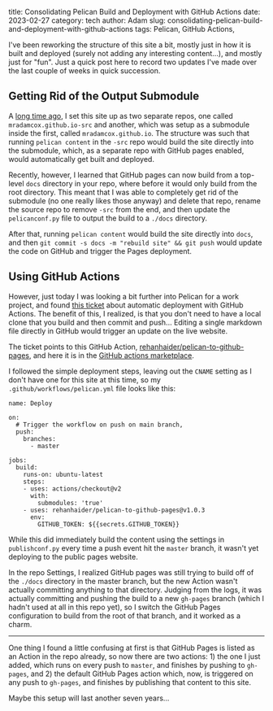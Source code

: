 title: Consolidating Pelican Build and Deployment with GitHub Actions
date: 2023-02-27
category: tech
author: Adam
slug: consolidating-pelican-build-and-deployment-with-github-actions
tags: Pelican, GitHub Actions,

I've been reworking the structure of this site a bit, mostly just in how it is built and deployed (surely not adding any interesting content...), and mostly just for "fun". Just a quick post here to record two updates I've made over the last couple of weeks in quick succession.

## Getting Rid of the Output Submodule

A [long time ago](/moving-to-pelican-and-github-pages.html), I set this site up as two separate repos, one called `mradamcox.github.io-src` and another, which was setup as a submodule inside the first, called `mradamcox.github.io`. The structure was such that running `pelican content` in the `-src` repo would build the site directly into the submodule, which, as a separate repo with GitHub pages enabled, would automatically get built and deployed.

Recently, however, I learned that GitHub pages can now build from a top-level `docs` directory in your repo, where before it would only build from the root directory. This meant that I was able to completely get rid of the submodule (no one really likes those anyway) and delete that repo, rename the source repo to remove `-src` from the end, and then update the `pelicanconf.py` file to output the build to a `./docs` directory.

After that, running `pelican content` would build the site directly into `docs`, and then `git commit -s docs -m "rebuild site" && git push` would update the code on GitHub and trigger the Pages deployment.

## Using GitHub Actions

However, just today I was looking a bit further into Pelican for a work project, and found [this ticket](https://github.com/getpelican/pelican/issues/2993) about automatic deployment with GitHub Actions. The benefit of this, I realized, is that you don't need to have a local clone that you build and then commit and push... Editing a single markdown file directly in GitHub would trigger an update on the live website.

The ticket points to this GitHub Action, [rehanhaider/pelican-to-github-pages](https://github.com/rehanhaider/pelican-to-github-pages), and here it is in the [GitHub actions marketplace](https://github.com/marketplace/actions/pelican-to-github-pages).

I followed the simple deployment steps, leaving out the `CNAME` setting as I don't have one for this site at this time, so my `.github/workflows/pelican.yml` file looks like this:

```
name: Deploy

on:
  # Trigger the workflow on push on main branch,
  push:
    branches:
      - master

jobs:
  build:
    runs-on: ubuntu-latest
    steps:
    - uses: actions/checkout@v2
      with: 
        submodules: 'true'
    - uses: rehanhaider/pelican-to-github-pages@v1.0.3
      env:
        GITHUB_TOKEN: ${{secrets.GITHUB_TOKEN}}
```

While this did immediately build the content using the settings in `publishconf.py` every time a push event hit the `master` branch, it wasn't yet deploying to the public pages website.

In the repo Settings, I realized GitHub pages was still trying to build off of the `./docs` directory in the master branch, but the new Action wasn't actually committing anything to that directory. Judging from the logs, it was actually committing and pushing the build to a new `gh-pages` branch (which I hadn't used at all in this repo yet), so I switch the GitHub Pages configuration to build from the root of that branch, and it worked as a charm.

---

One thing I found a little confusing at first is that GitHub Pages is listed as an Action in the repo already, so now there are two actions: 1) the one I just added, which runs on every push to `master`, and finishes by pushing to `gh-pages`, and 2) the default GitHub Pages action which, now, is triggered on any push to `gh-pages`, and finishes by publishing that content to this site.

Maybe this setup will last another seven years...
